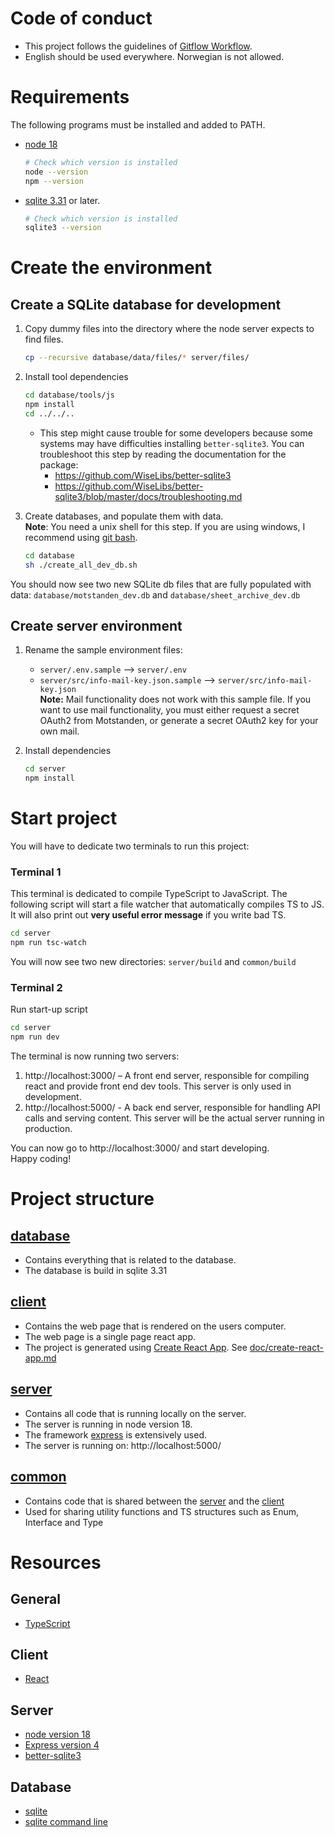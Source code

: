 # Code of conduct
  - This project follows the guidelines of [Gitflow Workflow](https://www.atlassian.com/git/tutorials/comparing-workflows/gitflow-workflow). 
  - English should be used everywhere. Norwegian is not allowed.


# Requirements
  The following programs must be installed and added to PATH.
  - [node 18](https://nodejs.org/)
      ```bash
      # Check which version is installed
      node --version
      npm --version
      ```

  - [sqlite 3.31](https://www.sqlite.org/download.html) or later.
      ```bash
      # Check which version is installed
      sqlite3 --version 
      ```


# Create the environment
  ## Create a SQLite database for development

  1. Copy dummy files into the directory where the node server expects to find files.
      ```bash 
      cp --recursive database/data/files/* server/files/
      ```

  2. Install tool dependencies

      ```bash
      cd database/tools/js
      npm install
      cd ../../..
      ```

      - This step might cause trouble for some developers because some systems may have difficulties installing `better-sqlite3`. You can troubleshoot this step by reading the documentation for the package:
          - https://github.com/WiseLibs/better-sqlite3
          - https://github.com/WiseLibs/better-sqlite3/blob/master/docs/troubleshooting.md

  3. Create databases, and populate them with data.<br/>
  **Note**: You need a unix shell for this step. If you are using windows, I recommend using [git bash](https://gitforwindows.org/).
      ```bash
      cd database
      sh ./create_all_dev_db.sh
      ```
      
  You should now see two new SQLite db files that are fully populated with data: `database/motstanden_dev.db` and `database/sheet_archive_dev.db`

  ## Create server environment
  1. Rename the sample environment files: 
      - `server/.env.sample` --> `server/.env` 
      - `server/src/info-mail-key.json.sample` --> `server/src/info-mail-key.json` <br/>
      **Note:** Mail functionality does not work with this sample file. If you want to use mail functionality, you must either request a secret OAuth2 from Motstanden, or generate a secret OAuth2 key for your own mail. 

  2. Install dependencies
      ```bash
      cd server
      npm install
      ```

# Start project
   You will have to dedicate two terminals to run this project:

  ### Terminal 1
  This terminal is dedicated to compile TypeScript to JavaScript. The following script will start a file watcher that automatically compiles TS to JS. It will also print out **very useful error message** if you write bad TS.
  ```bash
  cd server
  npm run tsc-watch 
  ```
  You will now see two new directories: `server/build` and `common/build`

  ### Terminal 2
  Run start-up script
  ```bash
  cd server
  npm run dev
  ```
  The terminal is now running two servers:
  1. http://localhost:3000/ – A front end server, responsible for compiling react and provide front end dev tools. This server is only used in development.
  2. http://localhost:5000/ - A back end server, responsible for handling API calls and serving content. This server will be the actual server running in production.

You can now go to http://localhost:3000/ and start developing.<br/>
Happy coding!

# Project structure
 ## [database](/database)
  - Contains everything that is related to the database.
  - The database is build in sqlite 3.31

## [client](/client)
  - Contains the web page that is rendered on the users computer.
  - The web page is a single page react app.
  - The project is generated using [Create React App](https://github.com/facebook/create-react-app). See [doc/create-react-app.md](/doc/create-react-app.md)

## [server](/server)
  - Contains all code that is running locally on the server.
  - The server is running in node version 18.
  - The framework [express](https://expressjs.com/) is extensively used.
  - The server is running on: http://localhost:5000/

## [common](/common)
  - Contains code that is shared between the [server](/server) and the [client](/client)
  - Used for sharing utility functions and TS structures such as Enum, Interface and Type 


# Resources

## General
  - [TypeScript](https://www.typescriptlang.org/)
  
## Client
  - [React](https://reactjs.org/)

## Server
  - [node version 18](https://nodejs.org/)
  - [Express version 4](https://expressjs.com/)
  - [better-sqlite3](https://github.com/JoshuaWise/better-sqlite3)

 ## Database 
 - [sqlite](https://www.sqlite.org/index.html)
 - [sqlite command line](https://www.sqlite.org/cli.html)